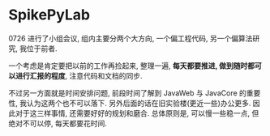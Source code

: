 # SpikePyLab
0726 进行了小组会议, 组内主要分两个大方向, 一个偏工程代码, 另一个偏算法研究, 我位于前者.

一个考虑是肯定要把以前的工作再捡起来, 整理一遍, **每天都要推进, 做到随时都可以进行汇报的程度**, 注意代码和文档的同步.

不过另一方面就是时间安排问题, 前段时间了解到 JavaWeb 与 JavaCore 的重要性, 我认为这两个也不可以落下. 另外后面的话在旧实验楼(更近一些)办公更多. 因此对于这三样事情, 还需要好好的规划和磨合.
总体原则是, 可以慢一些稳一点, 但绝对不可以停, 每天都要花时间.





